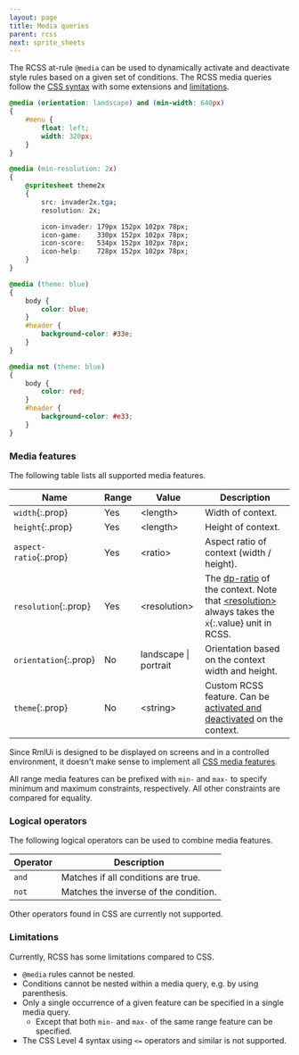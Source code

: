 ```yaml
---
layout: page
title: Media queries
parent: rcss
next: sprite_sheets
---
```


The RCSS at-rule `@media` can be used to dynamically activate and deactivate style rules based on a given set of conditions. The RCSS media queries follow the [CSS syntax](https://developer.mozilla.org/en-US/docs/Web/CSS/@media) with some extensions and [limitations](#limitations).

```css
@media (orientation: landscape) and (min-width: 640px)
{
	#menu {
		float: left;
		width: 320px;
	}
}

@media (min-resolution: 2x)
{
	@spritesheet theme2x
	{
		src: invader2x.tga;
		resolution: 2x;

		icon-invader: 179px 152px 102px 78px;
		icon-game:    330px 152px 102px 78px;
		icon-score:   534px 152px 102px 78px;
		icon-help:    728px 152px 102px 78px;
	}
}

@media (theme: blue)
{
	body {
		color: blue;
	}
	#header {
		background-color: #33e;
	}
}

@media not (theme: blue)
{
	body {
		color: red;
	}
	#header {
		background-color: #e33;
	}
}
```

### Media features

The following table lists all supported media features.

Name | Range | Value | Description
---- | ----- | ----- | -----------
`width`{:.prop}         | Yes | \<length\>            | Width of context.
`height`{:.prop}        | Yes | \<length\>            | Height of context.
`aspect-ratio`{:.prop}  | Yes | \<ratio\>             | Aspect ratio of context (width / height).
`resolution`{:.prop}    | Yes | \<resolution\>        | The [dp-ratio](syntax.html#dp-unit) of the context. Note that [\<resolution\>](syntax.html#resolution) always takes the `x`{:.value} unit in RCSS.
`orientation`{:.prop}   | No  | landscape \| portrait | Orientation based on the context width and height.
`theme`{:.prop}         | No  | \<string\>            | Custom RCSS feature. Can be [activated and deactivated](../cpp_manual/contexts.html#themes) on the context.

Since RmlUi is designed to be displayed on screens and in a controlled environment, it doesn't make sense to implement all [CSS media features](https://developer.mozilla.org/en-US/docs/Web/CSS/@media#media_features).

All range media features can be prefixed with `min-` and `max-` to specify minimum and maximum constraints, respectively. All other constraints are compared for equality.

### Logical operators

The following logical operators can be used to combine media features.

Operator | Description
-------- | -----------
`and`     | Matches if all conditions are true.
`not`     | Matches the inverse of the condition.

Other operators found in CSS are currently not supported.

### Limitations

Currently, RCSS has some limitations compared to CSS.

- `@media` rules cannot be nested.
- Conditions cannot be nested within a media query, e.g. by using parenthesis.
- Only a single occurrence of a given feature can be specified in a single media query.
    - Except that both `min-` and `max-` of the same range feature can be specified.
- The CSS Level 4 syntax using `<=` operators and similar is not supported.
